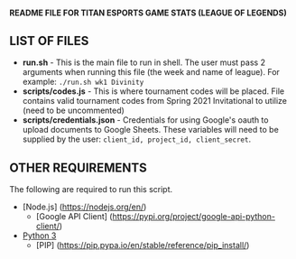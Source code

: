 #### README FILE FOR TITAN ESPORTS GAME STATS (LEAGUE OF LEGENDS) ####

## LIST OF FILES ##

- **run.sh** - This is the main file to run in shell. The user must pass 2 arguments when running this file (the week and name of league). For example: ```./run.sh wk1 Divinity```
- **scripts/codes.js** - This is where tournament codes will be placed. File contains valid tournament codes from Spring 2021 Invitational to utilize (need to be uncommented)
- **scripts/credentials.json** - Credentials for using Google's oauth to upload documents to Google Sheets. These variables will need to be supplied by the user: ```client_id, project_id, client_secret```. 


## OTHER REQUIREMENTS ##
The following are required to run this script.

- [Node.js] (https://nodejs.org/en/)
  - [Google API Client] (https://pypi.org/project/google-api-python-client/)
- [Python 3](https://www.python.org/downloads/)
  - [PIP] (https://pip.pypa.io/en/stable/reference/pip_install/) 
